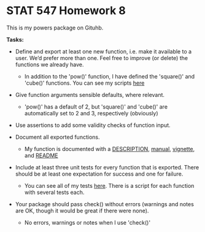 # STAT 547 Homework 8

This is my powers package on Gituhb. 

**Tasks:**

- Define and export at least one new function, i.e. make it available to a user. We’d prefer more than one. Feel free to improve (or delete) the functions we already have.

  * In addition to the 'pow()' function, I have defined the 'square()' and 'cube()' functions. You can see my scripts [here](https://github.com/KateJohnson/powers/tree/master/R)

- Give function arguments sensible defaults, where relevant.

  * 'pow()' has a default of 2, but 'square()' and 'cube()' are automatically set to 2 and 3, respectively (obviously)

- Use assertions to add some validity checks of function input.

- Document all exported functions.

  * My function is documented with a [DESCRIPTION](https://github.com/KateJohnson/powers/blob/master/DESCRIPTION), [manual](https://github.com/KateJohnson/powers/tree/master/man), [vignette](https://github.com/KateJohnson/powers/blob/master/vignettes/power_vignette.Rmd), and [README](https://github.com/KateJohnson/powers/blob/master/README.md)

- Include at least three unit tests for every function that is exported. There should be at least one expectation for success and one for failure.

  * You can see all of my tests [here](https://github.com/KateJohnson/powers/tree/master/tests/testthat). There is a script for each function with several tests each.

- Your package should pass check() without errors (warnings and notes are OK, though it would be great if there were none).

  * No errors, warnings or notes when I use 'check()'
